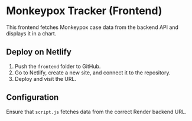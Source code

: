 # Monkeypox Tracker (Frontend)
This frontend fetches Monkeypox case data from the backend API and displays it in a chart.

## Deploy on Netlify
1. Push the `frontend` folder to GitHub.
2. Go to Netlify, create a new site, and connect it to the repository.
3. Deploy and visit the URL.

## Configuration
Ensure that `script.js` fetches data from the correct Render backend URL.
